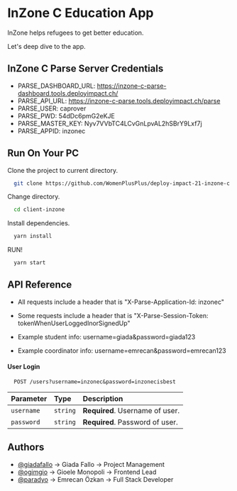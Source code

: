 
# InZone C Education App

InZone helps refugees to get better education.

Let's deep dive to the app.

## InZone C Parse Server Credentials

* PARSE_DASHBOARD_URL: https://inzone-c-parse-dashboard.tools.deployimpact.ch/
* PARSE_API_URL:  https://inzone-c-parse.tools.deployimpact.ch/parse
* PARSE_USER: caprover
* PARSE_PWD: 54dDc6pmG2eKJE
* PARSE_MASTER_KEY: Nyv7VVbTC4LCvGnLpvAL2hSBrY9Lxf7j
* PARSE_APPID: inzonec

## Run On Your PC

Clone the project to current directory.

```bash
  git clone https://github.com/WomenPlusPlus/deploy-impact-21-inzone-c.git .
```

Change directory.

```bash
  cd client-inzone
```

Install dependencies.

```bash
  yarn install
```

RUN!

```bash
  yarn start
```


## API Reference
* All requests include a header that is "X-Parse-Application-Id: inzonec"

* Some requests include a header that is "X-Parse-Session-Token: tokenWhenUserLoggedInorSignedUp"

* Example student info: username=giada&password=giada123

* Example coordinator info: username=emrecan&password=emrecan123

#### User Login

```http
  POST /users?username=inzonec&password=inzonecisbest
```

| Parameter | Type     | Description                |
| :-------- | :------- | :------------------------- |
| `username` | `string` | **Required**. Username of user. |
| `password` | `string` | **Required**. Password of user. |




## Authors

- [@giadafallo](https://github.com/GiadaFallo) -> Giada Fallo -> Project Management
- [@ogimgio](https://github.com/ogimgio) -> Gioele Monopoli -> Frontend Lead
- [@paradyo](https://github.com/paradyo) -> Emrecan Özkan -> Full Stack Developer
